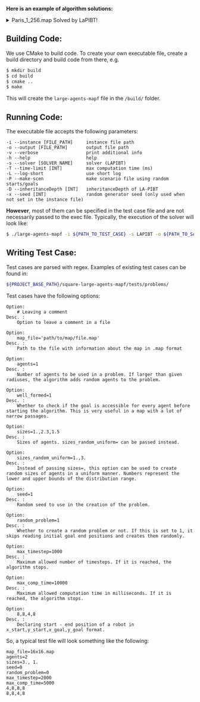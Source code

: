 **Here is an example of algorithm solutions:**

<details>
<summary>Paris_1_256.map Solved by LaPIBT!</summary>
<br/>
<div class="image-container">
    <img style="display: none;" id="spinner" src="https://github.com/VldKnd/large-agents-pibt/blob/main/square-large-agents-mapf/readme_example.gif"/>
</div>  
</details>

## Building Code:
We use CMake to build code. To create your own executable file, create a build directory and build code from there, e.g.
```bash
$ mkdir build
$ cd build
$ cmake ..
$ make
```
This will create the `large-agents-mapf` file in the `/build/` folder.

## Running Code:
The executable file accepts the following parameters:

```
-i --instance [FILE_PATH]     instance file path
-o --output [FILE_PATH]       output file path
-v --verbose                  print additional info
-h --help                     help
-s --solver [SOLVER_NAME]     solver (LAPIBT)
-T --time-limit [INT]         max computation time (ms)
-L --log-short                use short log
-P --make-scen                make scenario file using random starts/goals
-D --inheritanceDepth [INT]   inheritanceDepth of LA-PIBT
-x --seed [INT]               random generator seed (only used when not set in the instance file)
```
**However**, most of them can be specified in the test case file and are not necessarily passed to the exec file. Typically, the execution of the solver will look like:
```bash
$ ./large-agents-mapf -i ${PATH_TO_TEST_CASE} -s LAPIBT -o ${PATH_TO_SAVE_OUTPUT_RESULTS} -v
```

## Writing Test Case:
Test cases are parsed with regex. Examples of existing test cases can be found in:
```bash
${PROJECT_BASE_PATH}/square-large-agents-mapf/tests/problems/
```

Test cases have the following options:
```
Option:
    # Leaving a comment
Desc. :
    Option to leave a comment in a file
```
```
Option:
    map_file='path/to/map/file.map'
Desc. :
    Path to the file with information about the map in .map format
```
```
Option:
    agents=1
Desc. :
    Number of agents to be used in a problem. If larger than given radiuses, the algorithm adds random agents to the problem.
```
```
Option:
    well_formed=1
Desc. :
    Whether to check if the goal is accessible for every agent before starting the algorithm. This is very useful in a map with a lot of narrow passages.
```
```
Option:
    sizes=1.,2.3,1.5
Desc. :
    Sizes of agents. sizes_random_uniform= can be passed instead.
```
```
Option:
    sizes_random_uniform=1.,3.
Desc. :
    Instead of passing sizes=, this option can be used to create random sizes of agents in a uniform manner. Numbers represent the lower and upper bounds of the distribution range.
```
```
Option:
    seed=1
Desc. :
    Random seed to use in the creation of the problem.
```
```
Option:
    random_problem=1
Desc. :
    Whether to create a random problem or not. If this is set to 1, it skips reading initial goal end positions and creates them randomly.
```
```
Option:
    max_timestep=1000
Desc. :
    Maximum allowed number of timesteps. If it is reached, the algorithm stops.
```
```
Option:
    max_comp_time=10000
Desc. :
    Maximum allowed computation time in milliseconds. If it is reached, the algorithm stops.
```
```
Option:
    8,8,4,8
Desc. :
    Declaring start - end position of a robot in x_start,y_start,x_goal,y_goal format.
```

So, a typical test file will look something like the following:
```text
map_file=16x16.map
agents=2
sizes=3., 1.
seed=0
random_problem=0
max_timestep=2000
max_comp_time=5000
4,8,8,8
8,8,4,8
```
